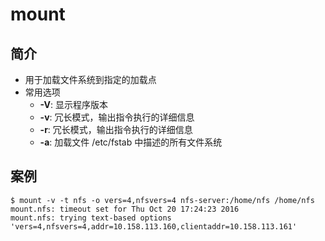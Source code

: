 # mount
## 简介
* 用于加载文件系统到指定的加载点
* 常用选项
  * **-V**: 显示程序版本
  * **-v**: 冗长模式，输出指令执行的详细信息
  * **-r**: 冗长模式，输出指令执行的详细信息
  * **-a**: 加载文件 /etc/fstab 中描述的所有文件系统

## 案例
```
$ mount -v -t nfs -o vers=4,nfsvers=4 nfs-server:/home/nfs /home/nfs
mount.nfs: timeout set for Thu Oct 20 17:24:23 2016
mount.nfs: trying text-based options 'vers=4,nfsvers=4,addr=10.158.113.160,clientaddr=10.158.113.161'
```